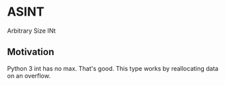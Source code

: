 # ASINT

Arbitrary Size INt

## Motivation

Python 3 int has no max. That's good.
This type works by reallocating data on an overflow.
